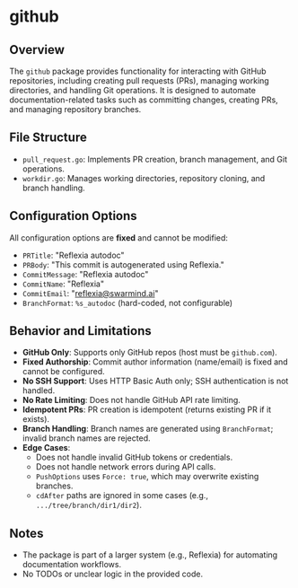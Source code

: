 # github

## Overview
The `github` package provides functionality for interacting with GitHub repositories, including creating pull requests (PRs), managing working directories, and handling Git operations. It is designed to automate documentation-related tasks such as committing changes, creating PRs, and managing repository branches.

## File Structure
- `pull_request.go`: Implements PR creation, branch management, and Git operations.
- `workdir.go`: Manages working directories, repository cloning, and branch handling.

## Configuration Options
All configuration options are **fixed** and cannot be modified:
- `PRTitle`: "Reflexia autodoc"
- `PRBody`: "This commit is autogenerated using Reflexia."
- `CommitMessage`: "Reflexia autodoc"
- `CommitName`: "Reflexia"
- `CommitEmail`: "reflexia@swarmind.ai"
- `BranchFormat`: `%s_autodoc` (hard-coded, not configurable)

## Behavior and Limitations
- **GitHub Only**: Supports only GitHub repos (host must be `github.com`).
- **Fixed Authorship**: Commit author information (name/email) is fixed and cannot be configured.
- **No SSH Support**: Uses HTTP Basic Auth only; SSH authentication is not handled.
- **No Rate Limiting**: Does not handle GitHub API rate limiting.
- **Idempotent PRs**: PR creation is idempotent (returns existing PR if it exists).
- **Branch Handling**: Branch names are generated using `BranchFormat`; invalid branch names are rejected.
- **Edge Cases**: 
  - Does not handle invalid GitHub tokens or credentials.
  - Does not handle network errors during API calls.
  - `PushOptions` uses `Force: true`, which may overwrite existing branches.
  - `cdAfter` paths are ignored in some cases (e.g., `.../tree/branch/dir1/dir2`).

## Notes
- The package is part of a larger system (e.g., Reflexia) for automating documentation workflows.
- No TODOs or unclear logic in the provided code.